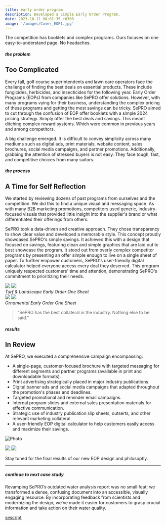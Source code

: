 ```yaml
---
title: early order program
description: Developed a Simple Early Order Program.
date: 2023-10-11 08:01:35 +0300
image: '/images/Cover_EOP1.jpg'
---
```


The competition has booklets and complex programs. Ours focuses on one easy-to-understand page. No headaches.


##### the problem
## Too Complicated

Every fall, golf course superintendents and lawn care operators face the challenge of finding the best deals on essential products. These include fungicides, herbicides, and insecticides for the following year. Early Order Programs (EOPs) from companies like SePRO offer solutions. However, with many programs vying for their business, understanding the complex pricing of these programs and getting the most savings can be tricky. SePRO aimed to cut through the confusion of EOP offer booklets with a simple 2024 pricing strategy. Simply offer the best deals and savings. This meant ditching complex reward systems. Which were common in previous years and among competitors. 

A big challenge emerged. It is difficult to convey simplicity across many mediums such as digital ads, print materials, website content, sales brochures, social media campaigns, and partner promotions. Additionally, grabbing the attention of stressed buyers is not easy. They face tough, fast, and competitive choices from many suitors.

##### the process
## A Time for Self Reflection
We started by reviewing dozens of past programs from ourselves and the competition. We did this to find a unique visual and messaging space. As with many B2B marketing promotions, competitors used generic, industry-focused visuals that provided little insight into the supplier's brand or what differentiated their offerings from others.

SePRO took a data-driven and creative approach. They chose transparency to show clear value and developed a memorable style. This concept proudly showcased SePRO's simple savings. It achieved this with a design that focused on savings, featuring clean and simple graphics that are laid out to best showcase the program. It stood out from overly complex competitor programs by presenting an offer simple enough to live on a single sheet of paper. To further empower customers, SePRO's user-friendly digital calculator helped everyone access every deal they deserved. This program uniquely respected customers' time and attention, demonstrating SePRO's commitment to prioritizing their needs.

<div class="page__gallery__wrapper">
  <div class="page__gallery__images">
    <img src= /images/Pinnacle-Turf2024_Page_1.jpg loading="lazy">
    <img src= /images/Pinnacle-Turf2024_Page_2.jpg loading="lazy">
  </div>
  <em>Turf & Landscape Early Order One Sheet</em>
</div>

<div class="page__gallery__wrapper">
  <div class="page__gallery__images">
    <img src= /images/Pinnacle-Ornamental2024_Page_1.jpg loading="lazy">
    <img src= /images/Pinnacle-Ornamental2024_Page_2.jpg loading="lazy">
  </div>
  <em>Ornamental Early Order One Sheet</em>
</div>

> “SePRO has the best collateral in the industry. Nothing else to be said.”

##### results
## In Review
At SePRO, we executed a comprehensive campaign encompassing:
* A single-page, customer-focused brochure with targeted messaging for different segments and partner programs (available in print and downloadable formats).
* Print advertising strategically placed in major industry publications.
* Digital banner ads and social media campaigns that adapted throughout the promotion's phases and deadlines.
* Targeted promotional and reminder email campaigns.
* Internal program slides and external sales presentation materials for effective communication.
* Strategic use of industry publication slip sheets, outserts, and other relevant marketing collateral.
* A user-friendly EOP digital calculator to help customers easily access and maximize their savings.

![Photo](/images/GrowerTalk-EOP.png)
<div class="page__gallery__wrapper">
  <div class="page__gallery__images">
    <img src= /images/GCIEOPAds-02.png loading="lazy">
    <img src= /images/GCIEOPAds-04.png loading="lazy">
  </div>
</div>

Stay tuned for the final results of our new EOP design and philosophy. 


---

##### continue to next case study
Revamping SePRO’s outdated water analysis report was no small feat; we transformed a dense, confusing document into an accessible, visually engaging resource. By incorporating feedback from scientists and modernizing the design, we’ve made it easier for customers to grasp crucial information and take action on their water quality.

<a href="https://keilub.com/projects/4-script/">sescript</a>